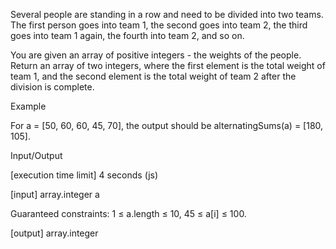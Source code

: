 Several people are standing in a row and need to be divided into two teams. The first person goes into team 1, the second goes into team 2, the third goes into team 1 again, the fourth into team 2, and so on.

You are given an array of positive integers - the weights of the people. Return an array of two integers, where the first element is the total weight of team 1, and the second element is the total weight of team 2 after the division is complete.

Example

For a = [50, 60, 60, 45, 70], the output should be
alternatingSums(a) = [180, 105].

Input/Output

[execution time limit] 4 seconds (js)

[input] array.integer a

Guaranteed constraints:
1 ≤ a.length ≤ 10,
45 ≤ a[i] ≤ 100.

[output] array.integer
